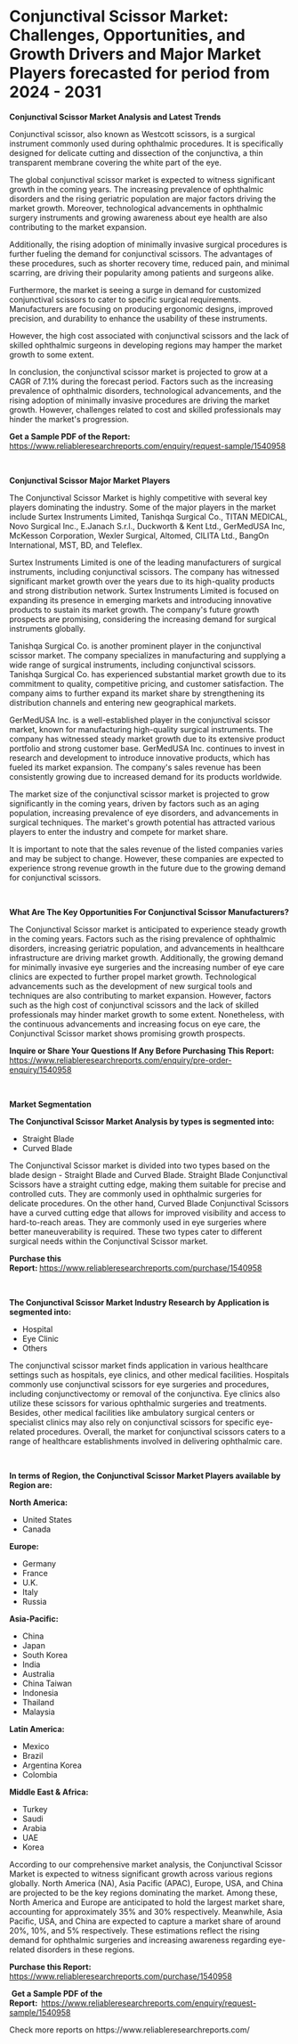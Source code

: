 <p><h1>Conjunctival Scissor Market: Challenges, Opportunities, and Growth Drivers and Major Market Players forecasted for period from 2024 - 2031</h1></p><p><strong>Conjunctival Scissor Market Analysis and Latest Trends</strong></p>
<p><p>Conjunctival scissor, also known as Westcott scissors, is a surgical instrument commonly used during ophthalmic procedures. It is specifically designed for delicate cutting and dissection of the conjunctiva, a thin transparent membrane covering the white part of the eye.</p><p>The global conjunctival scissor market is expected to witness significant growth in the coming years. The increasing prevalence of ophthalmic disorders and the rising geriatric population are major factors driving the market growth. Moreover, technological advancements in ophthalmic surgery instruments and growing awareness about eye health are also contributing to the market expansion.</p><p>Additionally, the rising adoption of minimally invasive surgical procedures is further fueling the demand for conjunctival scissors. The advantages of these procedures, such as shorter recovery time, reduced pain, and minimal scarring, are driving their popularity among patients and surgeons alike.</p><p>Furthermore, the market is seeing a surge in demand for customized conjunctival scissors to cater to specific surgical requirements. Manufacturers are focusing on producing ergonomic designs, improved precision, and durability to enhance the usability of these instruments.</p><p>However, the high cost associated with conjunctival scissors and the lack of skilled ophthalmic surgeons in developing regions may hamper the market growth to some extent.</p><p>In conclusion, the conjunctival scissor market is projected to grow at a CAGR of 7.1% during the forecast period. Factors such as the increasing prevalence of ophthalmic disorders, technological advancements, and the rising adoption of minimally invasive procedures are driving the market growth. However, challenges related to cost and skilled professionals may hinder the market's progression.</p></p>
<p><strong>Get a Sample PDF of the Report:&nbsp;</strong> <a href="https://www.reliableresearchreports.com/enquiry/request-sample/1540958">https://www.reliableresearchreports.com/enquiry/request-sample/1540958</a></p>
<p>&nbsp;</p>
<p><strong>Conjunctival Scissor Major Market Players</strong></p>
<p><p>The Conjunctival Scissor Market is highly competitive with several key players dominating the industry. Some of the major players in the market include Surtex Instruments Limited, Tanishqa Surgical Co., TITAN MEDICAL, Novo Surgical Inc., E.Janach S.r.l., Duckworth & Kent Ltd., GerMedUSA Inc, McKesson Corporation, Wexler Surgical, Altomed, CILITA Ltd., BangOn International, MST, BD, and Teleflex.</p><p>Surtex Instruments Limited is one of the leading manufacturers of surgical instruments, including conjunctival scissors. The company has witnessed significant market growth over the years due to its high-quality products and strong distribution network. Surtex Instruments Limited is focused on expanding its presence in emerging markets and introducing innovative products to sustain its market growth. The company's future growth prospects are promising, considering the increasing demand for surgical instruments globally.</p><p>Tanishqa Surgical Co. is another prominent player in the conjunctival scissor market. The company specializes in manufacturing and supplying a wide range of surgical instruments, including conjunctival scissors. Tanishqa Surgical Co. has experienced substantial market growth due to its commitment to quality, competitive pricing, and customer satisfaction. The company aims to further expand its market share by strengthening its distribution channels and entering new geographical markets.</p><p>GerMedUSA Inc. is a well-established player in the conjunctival scissor market, known for manufacturing high-quality surgical instruments. The company has witnessed steady market growth due to its extensive product portfolio and strong customer base. GerMedUSA Inc. continues to invest in research and development to introduce innovative products, which has fueled its market expansion. The company's sales revenue has been consistently growing due to increased demand for its products worldwide.</p><p>The market size of the conjunctival scissor market is projected to grow significantly in the coming years, driven by factors such as an aging population, increasing prevalence of eye disorders, and advancements in surgical techniques. The market's growth potential has attracted various players to enter the industry and compete for market share.</p><p>It is important to note that the sales revenue of the listed companies varies and may be subject to change. However, these companies are expected to experience strong revenue growth in the future due to the growing demand for conjunctival scissors.</p></p>
<p>&nbsp;</p>
<p><strong>What Are The Key Opportunities For Conjunctival Scissor Manufacturers?</strong></p>
<p><p>The Conjunctival Scissor market is anticipated to experience steady growth in the coming years. Factors such as the rising prevalence of ophthalmic disorders, increasing geriatric population, and advancements in healthcare infrastructure are driving market growth. Additionally, the growing demand for minimally invasive eye surgeries and the increasing number of eye care clinics are expected to further propel market growth. Technological advancements such as the development of new surgical tools and techniques are also contributing to market expansion. However, factors such as the high cost of conjunctival scissors and the lack of skilled professionals may hinder market growth to some extent. Nonetheless, with the continuous advancements and increasing focus on eye care, the Conjunctival Scissor market shows promising growth prospects.</p></p>
<p><strong>Inquire or Share Your Questions If Any Before Purchasing This Report:</strong> <a href="https://www.reliableresearchreports.com/enquiry/pre-order-enquiry/1540958">https://www.reliableresearchreports.com/enquiry/pre-order-enquiry/1540958</a></p>
<p>&nbsp;</p>
<p><strong>Market Segmentation</strong></p>
<p><strong>The Conjunctival Scissor Market Analysis by types is segmented into:</strong></p>
<p><ul><li>Straight Blade</li><li>Curved Blade</li></ul></p>
<p><p>The Conjunctival Scissor market is divided into two types based on the blade design - Straight Blade and Curved Blade. Straight Blade Conjunctival Scissors have a straight cutting edge, making them suitable for precise and controlled cuts. They are commonly used in ophthalmic surgeries for delicate procedures. On the other hand, Curved Blade Conjunctival Scissors have a curved cutting edge that allows for improved visibility and access to hard-to-reach areas. They are commonly used in eye surgeries where better maneuverability is required. These two types cater to different surgical needs within the Conjunctival Scissor market.</p></p>
<p><strong>Purchase this Report:&nbsp;</strong><a href="https://www.reliableresearchreports.com/purchase/1540958">https://www.reliableresearchreports.com/purchase/1540958</a></p>
<p>&nbsp;</p>
<p><strong>The Conjunctival Scissor Market Industry Research by Application is segmented into:</strong></p>
<p><ul><li>Hospital</li><li>Eye Clinic</li><li>Others</li></ul></p>
<p><p>The conjunctival scissor market finds application in various healthcare settings such as hospitals, eye clinics, and other medical facilities. Hospitals commonly use conjunctival scissors for eye surgeries and procedures, including conjunctivectomy or removal of the conjunctiva. Eye clinics also utilize these scissors for various ophthalmic surgeries and treatments. Besides, other medical facilities like ambulatory surgical centers or specialist clinics may also rely on conjunctival scissors for specific eye-related procedures. Overall, the market for conjunctival scissors caters to a range of healthcare establishments involved in delivering ophthalmic care.</p></p>
<p>&nbsp;</p>
<p><strong>In terms of Region, the Conjunctival Scissor Market Players available by Region are:</strong></p>
<p>
    <p> <strong> North America: </strong>
        <ul>
            <li>United States</li>
            <li>Canada</li>
        </ul>
        </p> 
    <p> <strong> Europe: </strong>
        <ul>
            <li>Germany</li>
            <li>France</li>
            <li>U.K.</li>
            <li>Italy</li>
            <li>Russia</li>
        </ul>
        </p> 
    <p> <strong> Asia-Pacific: </strong>
        <ul>
            <li>China</li>
            <li>Japan</li>
            <li>South Korea</li>
            <li>India</li>
            <li>Australia</li>
            <li>China Taiwan</li>
            <li>Indonesia</li>
            <li>Thailand</li>
            <li>Malaysia</li>
        </ul>
        </p> 
    <p> <strong> Latin America: </strong>
        <ul>
            <li>Mexico</li>
            <li>Brazil</li>
            <li>Argentina Korea</li>
            <li>Colombia</li>
        </ul>
        </p> 
    <p> <strong> Middle East & Africa: </strong>
        <ul>
            <li>Turkey</li>
            <li>Saudi</li>
            <li>Arabia</li>
            <li>UAE</li>
            <li>Korea</li>
        </ul>
    </p>
    </p>
<p><p>According to our comprehensive market analysis, the Conjunctival Scissor Market is expected to witness significant growth across various regions globally. North America (NA), Asia Pacific (APAC), Europe, USA, and China are projected to be the key regions dominating the market. Among these, North America and Europe are anticipated to hold the largest market share, accounting for approximately 35% and 30% respectively. Meanwhile, Asia Pacific, USA, and China are expected to capture a market share of around 20%, 10%, and 5% respectively. These estimations reflect the rising demand for ophthalmic surgeries and increasing awareness regarding eye-related disorders in these regions.</p></p>
<p><strong>Purchase this Report: </strong><a href="https://www.reliableresearchreports.com/purchase/1540958">https://www.reliableresearchreports.com/purchase/1540958</a></p>
<p>&nbsp;<strong>Get a Sample PDF of the Report:&nbsp;&nbsp;</strong><a href="https://www.reliableresearchreports.com/enquiry/request-sample/1540958">https://www.reliableresearchreports.com/enquiry/request-sample/1540958</a></p>
<p><strong></strong></p>
<p>Check more reports on https://www.reliableresearchreports.com/</p>